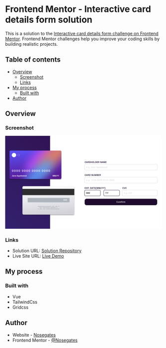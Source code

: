 # Frontend Mentor - Interactive card details form solution

This is a solution to the [Interactive card details form challenge on Frontend Mentor](https://www.frontendmentor.io/challenges/interactive-card-details-form-XpS8cKZDWw). Frontend Mentor challenges help you improve your coding skills by building realistic projects. 


## Table of contents

- [Overview](#overview)
  - [Screenshot](#screenshot)
  - [Links](#links)
- [My process](#my-process)
  - [Built with](#built-with)
- [Author](#author)

## Overview

### Screenshot

![](/readme/cover.png)

### Links

- Solution URL: [Solution Repository](https://github.com/connectshark/interactive-card-details-form-solution)
- Live Site URL: [Live Demo](https://connectshark.github.io/interactive-card-details-form-solution/#/)

## My process

### Built with

- Vue
- TailwindCss
- Gridcss

## Author

- Website - [Nosegates](https://nosegates.com/)
- Frontend Mentor - [@Nosegates](https://www.frontendmentor.io/profile/connectshark)